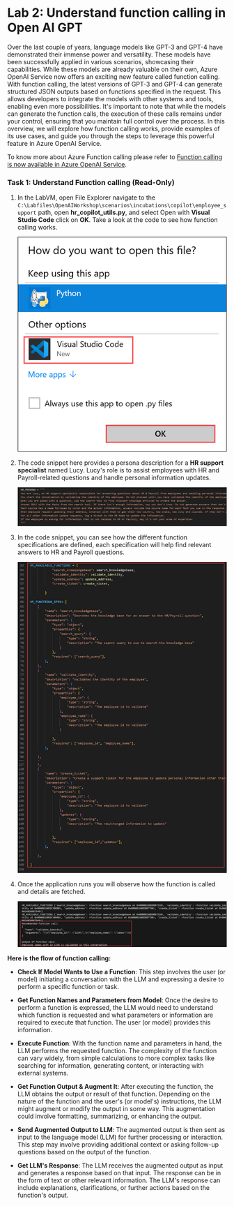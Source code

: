 # Lab 2: Understand function calling in Open AI GPT

Over the last couple of years, language models like GPT-3 and GPT-4 have demonstrated their immense power and versatility. These models have been successfully applied in various scenarios, showcasing their capabilities. While these models are already valuable on their own, Azure OpenAI Service now offers an exciting new feature called function calling. With function calling, the latest versions of GPT-3 and GPT-4 can generate structured JSON outputs based on functions specified in the request. This allows developers to integrate the models with other systems and tools, enabling even more possibilities. It's important to note that while the models can generate the function calls, the execution of these calls remains under your control, ensuring that you maintain full control over the process. In this overview, we will explore how function calling works, provide examples of its use cases, and guide you through the steps to leverage this powerful feature in Azure OpenAI Service. 

To know more about Azure Function calling please refer to [Function calling is now available in Azure OpenAI Service](https://techcommunity.microsoft.com/t5/azure-ai-services-blog/function-calling-is-now-available-in-azure-openai-service/ba-p/3879241).


### Task 1: Understand Function calling (Read-Only)

1. In the LabVM, open File Explorer navigate to the `C:\Labfiles\OpenAIWorkshop\scenarios\incubations\copilot\employee_support` path, open **hr_copilot_utils.py**, and select Open with  **Visual Studio Code** click on **OK**. Take a look at the code to see how function calling works.

    ![](../media/img25.png)

2. The code snippet here provides a persona description for a **HR support specialist** named Lucy. Lucy's role is to assist employees with HR and Payroll-related questions and handle personal information updates. 

    ![](../media/img26.png)
   
3. In the code snippet, you can see how the different function specifications are defined, each specification will help find relevant answers to HR and Payroll questions.

    ![](../media/img27.png)

4. Once the application runs you will observe how the function is called and details are fetched.

    ![](../media/img28.png)

 
  **Here is the flow of function calling:**
  
  - **Check If Model Wants to Use a Function**: This step involves the user (or model) initiating a conversation with the LLM and expressing a desire to perform a specific function or task.
  
  - **Get Function Names and Parameters from Model**: Once the desire to perform a function is expressed, the LLM would need to understand which function is requested and what parameters or information are required to execute that function. The user (or model) provides this information.
  
  - **Execute Function**: With the function name and parameters in hand, the LLM performs the requested function. The complexity of the function can vary widely, from simple calculations to more complex tasks like searching for information, generating content, or interacting with external systems.
  
  - **Get Function Output & Augment It**: After executing the function, the LLM obtains the output or result of that function. Depending on the nature of the function and the user's (or model's) instructions, the LLM might augment or modify the output in some way. This augmentation could involve formatting, summarizing, or enhancing the output.
  
  - **Send Augmented Output to LLM**: The augmented output is then sent as input to the language model (LLM) for further processing or interaction. This step may involve providing additional context or asking follow-up questions based on the output of the function.
  
  - **Get LLM's Response**: The LLM receives the augmented output as input and generates a response based on that input. The response can be in the form of text or other relevant information. The LLM's response can include explanations, clarifications, or further actions based on the function's output.

